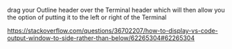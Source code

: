 drag your Outline header over the Terminal header which will then allow you the option of putting it to the left or right of the Terminal

https://stackoverflow.com/questions/36702207/how-to-display-vs-code-output-window-to-side-rather-than-below/62265304#62265304
